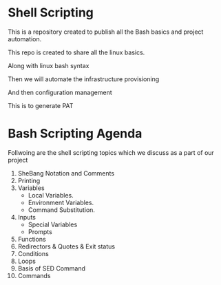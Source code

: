 # Shell Scripting

This is a repository created to publish all the Bash basics and project automation.

This repo is created to share all the linux basics.

Along with linux bash syntax

Then we will automate the infrastructure provisioning

And then configuration management

This is to generate PAT

# Bash Scripting Agenda

Follwoing are the shell scripting topics which we discuss as a part of our project

1. SheBang Notation and Comments
2. Printing
3. Variables
    - Local Variables.
    - Environment Variables.
    - Command Substitution.
4. Inputs
    - Special Variables
    - Prompts
5. Functions
6. Redirectors & Quotes & Exit status 
7. Conditions
8. Loops
9. Basis of SED Command
10. Commands